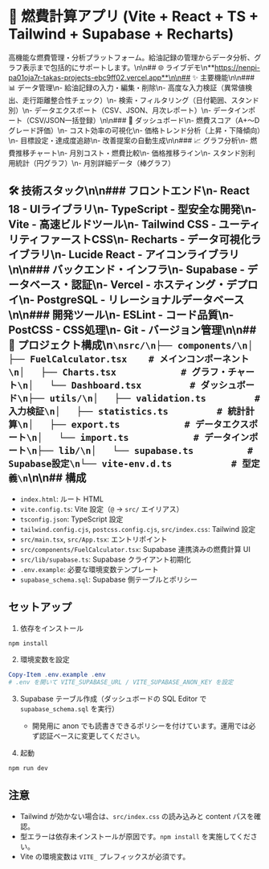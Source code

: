 # 🚗 燃費計算アプリ (Vite + React + TS + Tailwind + Supabase + Recharts)

高機能な燃費管理・分析プラットフォーム。給油記録の管理からデータ分析、グラフ表示まで包括的にサポートします。\n\n## 🌐 ライブデモ\n**https://nenpi-pa01oja7r-takas-projects-ebc9ff02.vercel.app**\n\n## ✨ 主要機能\n\n### 📊 データ管理\n- 給油記録の入力・編集・削除\n- 高度な入力検証（異常値検出、走行距離整合性チェック）\n- 検索・フィルタリング（日付範囲、スタンド別）\n- データエクスポート（CSV、JSON、月次レポート）\n- データインポート（CSV/JSON一括登録）\n\n### 🎯 ダッシュボード\n- 燃費スコア（A+〜Dグレード評価）\n- コスト効率の可視化\n- 価格トレンド分析（上昇・下降傾向）\n- 目標設定・達成度追跡\n- 改善提案の自動生成\n\n### 📈 グラフ分析\n- 燃費推移チャート\n- 月別コスト・燃費比較\n- 価格推移ライン\n- スタンド別利用統計（円グラフ）\n- 月別詳細データ（棒グラフ）

## 🛠️ 技術スタック\n\n### フロントエンド\n- **React 18** - UIライブラリ\n- **TypeScript** - 型安全な開発\n- **Vite** - 高速ビルドツール\n- **Tailwind CSS** - ユーティリティファーストCSS\n- **Recharts** - データ可視化ライブラリ\n- **Lucide React** - アイコンライブラリ\n\n### バックエンド・インフラ\n- **Supabase** - データベース・認証\n- **Vercel** - ホスティング・デプロイ\n- **PostgreSQL** - リレーショナルデータベース\n\n### 開発ツール\n- **ESLint** - コード品質\n- **PostCSS** - CSS処理\n- **Git** - バージョン管理\n\n## 📁 プロジェクト構成\n```\nsrc/\n├── components/\n│   ├── FuelCalculator.tsx    # メインコンポーネント\n│   ├── Charts.tsx            # グラフ・チャート\n│   └── Dashboard.tsx         # ダッシュボード\n├── utils/\n│   ├── validation.ts         # 入力検証\n│   ├── statistics.ts         # 統計計算\n│   ├── export.ts            # データエクスポート\n│   └── import.ts            # データインポート\n├── lib/\n│   └── supabase.ts          # Supabase設定\n└── vite-env.d.ts           # 型定義\n```\n\n## 構成
- `index.html`: ルート HTML
- `vite.config.ts`: Vite 設定（`@` -> `src/` エイリアス）
- `tsconfig.json`: TypeScript 設定
- `tailwind.config.cjs`, `postcss.config.cjs`, `src/index.css`: Tailwind 設定
- `src/main.tsx`, `src/App.tsx`: エントリポイント
- `src/components/FuelCalculator.tsx`: Supabase 連携済みの燃費計算 UI
- `src/lib/supabase.ts`: Supabase クライアント初期化
- `.env.example`: 必要な環境変数テンプレート
- `supabase_schema.sql`: Supabase 側テーブルとポリシー

## セットアップ
1. 依存をインストール
```powershell
npm install
```

2. 環境変数を設定
```powershell
Copy-Item .env.example .env
# .env を開いて VITE_SUPABASE_URL / VITE_SUPABASE_ANON_KEY を設定
```

3. Supabase テーブル作成（ダッシュボードの SQL Editor で `supabase_schema.sql` を実行）
   - 開発用に anon でも読書きできるポリシーを付けています。運用では必ず認証ベースに変更してください。

4. 起動
```powershell
npm run dev
```

## 注意
- Tailwind が効かない場合は、`src/index.css` の読み込みと content パスを確認。
- 型エラーは依存未インストールが原因です。`npm install` を実施してください。
- Vite の環境変数は `VITE_` プレフィックスが必須です。
